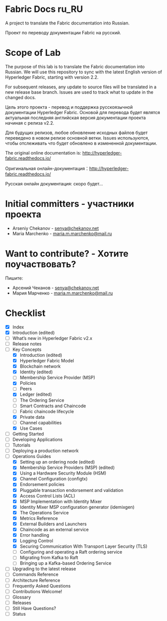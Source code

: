 # Fabric Docs ru_RU

A project to translate the Fabric documentation into Russian.

Проект по переводу документации Fabric на русский.

# Scope of Lab

The purpose of this lab is to translate the Fabric documentation into Russian. We will use this repository to sync with the latest English version of Hyperledger Fabric, starting with version 2.2.

For subsequent releases, any update to source files will be translated in a new release base branch. Issues are used to track what to update in the changed docs.

Цель этого проекта - перевод и поддержка русскоязычной документации Hyperledger Fabric. Основой для перевода будет являтся актуальная последняя английская версия документации проекта начиная с релиза v2.2.

Для будущих релизов, любое обновление исходных файлов будет переведено в новом релизе основной ветки. Issues используются, чтобы отслеживать что будет обновлено в измененной документации.

The original online documentation is: http://hyperledger-fabric.readthedocs.io/

Оригинальная онлайн-документация：http://hyperledger-fabric.readthedocs.io/

Русская онлайн документация: скоро будет...

# Initial committers - участники проекта

* Arseniy Chekanov - senya@chekanov.net
* Maria Marchenko - maria.m.marchenko@mail.ru

# Want to contribute? - Хотите поучаствовать?

Пишите:

* Арсений Чеканов - senya@chekanov.net
* Мария Марченко - maria.m.marchenko@mail.ru

# Checklist

- [x] Index
- [x] Introduction (edited)
- [ ] What’s new in Hyperledger Fabric v2.x
- [ ] Release notes
- [ ] Key Concepts
    - [x] Introduction (edited)
    - [x] Hyperledger Fabric Model
    - [x] Blockchain network
    - [x] Identity (edited)
    - [ ] Membership Service Provider (MSP)
    - [x] Policies
    - [ ] Peers
    - [x] Ledger (edited)
    - [ ] The Ordering Service
    - [ ] Smart Contracts and Chaincode
    - [ ] Fabric chaincode lifecycle
    - [x] Private data
    - [ ] Channel capabilities
    - [x] Use Cases
- [ ] Getting Started
- [ ] Developing Applications
- [ ] Tutorials
- [ ] Deploying a production network
- [ ] Operations Guides
    - [x] Setting up an ordering node (edited)
    - [x] Membership Service Providers (MSP) (edited)
    - [x] Using a Hardware Security Module (HSM)
    - [x] Channel Configuration (configtx)
    - [x] Endorsement policies
    - [x] Pluggable transaction endorsement and validation
    - [x] Access Control Lists (ACL)
    - [x] MSP Implementation with Identity Mixer
    - [x] Identity Mixer MSP configuration generator (idemixgen)
    - [x] The Operations Service
    - [x] Metrics Reference
    - [x] External Builders and Launchers
    - [x] Chaincode as an external service
    - [x] Error handling
    - [x] Logging Control
    - [x] Securing Communication With Transport Layer Security (TLS)
    - [ ] Configuring and operating a Raft ordering service
    - [ ] Migrating from Kafka to Raft
    - [ ] Bringing up a Kafka-based Ordering Service
- [ ] Upgrading to the latest release
- [ ] Commands Reference
- [ ] Architecture Reference
- [ ] Frequently Asked Questions
- [ ] Contributions Welcome!
- [ ] Glossary
- [ ] Releases
- [ ] Still Have Questions?
- [ ] Status
